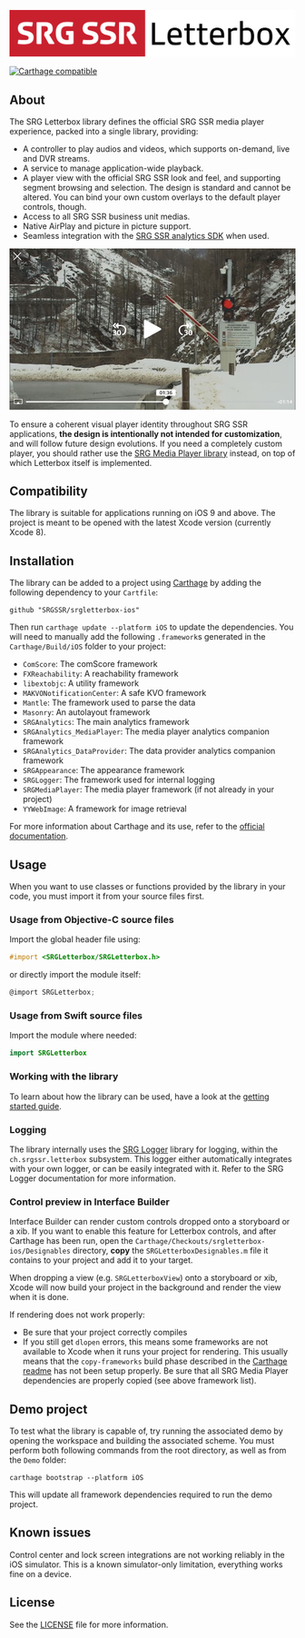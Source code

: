 <p align="center"><img src="README-images/logo.png"/></p>

[![Carthage compatible](https://img.shields.io/badge/Carthage-compatible-4BC51D.svg?style=flat)](https://github.com/Carthage/Carthage)

## About

The SRG Letterbox library defines the official SRG SSR media player experience, packed into a single library, providing:

* A controller to play audios and videos, which supports on-demand, live and DVR streams.
* A service to manage application-wide playback. 
* A player view with the official SRG SSR look and feel, and supporting segment browsing and selection. The design is standard and cannot be altered. You can bind your own custom overlays to the default player controls, though.
* Access to all SRG SSR business unit medias.
* Native AirPlay and picture in picture support.
* Seamless integration with the [SRG SSR analytics SDK](https://github.com/SRGSSR/srganalytics-ios) when used.

<p align="center"><img src="README-images/letterbox.jpg"/></p>

To ensure a coherent visual player identity throughout SRG SSR applications, **the design is intentionally not intended for customization**, and will follow future design evolutions. If you need a completely custom player, you should rather use the [SRG Media Player library](https://github.com/SRGSSR/SRGMediaPlayer-iOS) instead, on top of which Letterbox itself is implemented.

## Compatibility

The library is suitable for applications running on iOS 9 and above. The project is meant to be opened with the latest Xcode version (currently Xcode 8).

## Installation

The library can be added to a project using [Carthage](https://github.com/Carthage/Carthage)  by adding the following dependency to your `Cartfile`:
    
```
github "SRGSSR/srgletterbox-ios"
```

Then run `carthage update --platform iOS` to update the dependencies. You will need to manually add the following `.framework`s generated in the `Carthage/Build/iOS` folder to your project:

  * `ComScore`: The comScore framework
  * `FXReachability`: A reachability framework
  * `libextobjc`: A utility framework
  * `MAKVONotificationCenter`: A safe KVO framework
  * `Mantle`:  The framework used to parse the data
  * `Masonry`: An autolayout framework
  * `SRGAnalytics`: The main analytics framework
  * `SRGAnalytics_MediaPlayer`: The media player analytics companion framework
  * `SRGAnalytics_DataProvider`: The data provider analytics companion framework
  * `SRGAppearance`: The appearance framework
  * `SRGLogger`: The framework used for internal logging
  * `SRGMediaPlayer`: The media player framework (if not already in your project)
  * `YYWebImage`: A framework for image retrieval

For more information about Carthage and its use, refer to the [official documentation](https://github.com/Carthage/Carthage).

## Usage

When you want to use classes or functions provided by the library in your code, you must import it from your source files first.

### Usage from Objective-C source files

Import the global header file using:

```objective-c
#import <SRGLetterbox/SRGLetterbox.h>
```

or directly import the module itself:

```objective-c
@import SRGLetterbox;
```

### Usage from Swift source files

Import the module where needed:

```swift
import SRGLetterbox
```

### Working with the library

To learn about how the library can be used, have a look at the [getting started guide](Documentation/Getting-started.md).

### Logging

The library internally uses the [SRG Logger](https://github.com/SRGSSR/srglogger-ios) library for logging, within the `ch.srgssr.letterbox` subsystem. This logger either automatically integrates with your own logger, or can be easily integrated with it. Refer to the SRG Logger documentation for more information.

### Control preview in Interface Builder

Interface Builder can render custom controls dropped onto a storyboard or a xib. If you want to enable this feature for Letterbox controls, and after Carthage has been run, open the `Carthage/Checkouts/srgletterbox-ios/Designables` directory, **copy** the `SRGLetterboxDesignables.m` file it contains to your project and add it to your target.

When dropping a view (e.g. `SRGLetterboxView`) onto a storyboard or xib, Xcode will now build your project in the background and render the view when it is done.

If rendering does not work properly:

* Be sure that your project correctly compiles
* If you still get `dlopen` errors, this means some frameworks are not available to Xcode when it runs your project for rendering. This usually means that the `copy-frameworks` build phase described in the [Carthage readme](https://github.com/Carthage/Carthage#getting-started) has not been setup properly. Be sure that all SRG Media Player dependencies are properly copied (see above framework list).

## Demo project

To test what the library is capable of, try running the associated demo by opening the workspace and building the associated scheme. You must perform both following commands from the root directory, as well as from the `Demo` folder:

```
carthage bootstrap --platform iOS
```

This will update all framework dependencies required to run the demo project.

## Known issues

Control center and lock screen integrations are not working reliably in the iOS simulator. This is a known simulator-only limitation, everything works fine on a device. 

## License

See the [LICENSE](LICENSE) file for more information.
